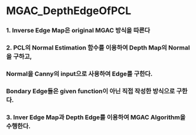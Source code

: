 # MGAC_DepthEdgeOfPCL

### 1. Inverse Edge Map은 original MGAC 방식을 따른다  
### 2. PCL의 Normal Estimation 함수를 이용하여 Depth Map의 Normal을 구하고,  
###    Normal을 Canny의 input으로 사용하여 Edge를 구한다.  
###    Bondary Edge들은 given function이 아닌 직접 작성한 방식으로 구한다.
### 3. Inver Edge Map과 Depth Edge를 이용하여 MGAC Algorithm을 수행한다.
